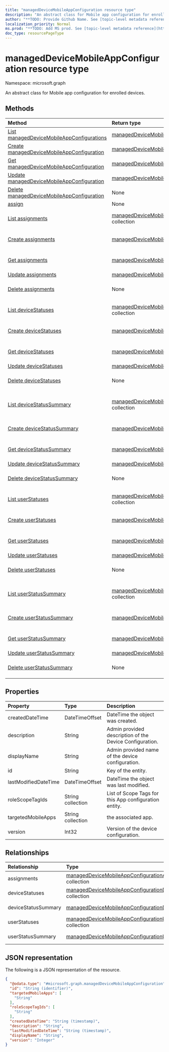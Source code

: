 ```yaml
---
title: "managedDeviceMobileAppConfiguration resource type"
description: "An abstract class for Mobile app configuration for enrolled devices."
author: "**TODO: Provide Github Name. See [topic-level metadata reference](https://msgo.azurewebsites.net/add/document/guidelines/metadata.html#topic-level-metadata)**"
localization_priority: Normal
ms.prod: "**TODO: Add MS prod. See [topic-level metadata reference](https://msgo.azurewebsites.net/add/document/guidelines/metadata.html#topic-level-metadata)**"
doc_type: resourcePageType
---
```


# managedDeviceMobileAppConfiguration resource type

Namespace: microsoft.graph

An abstract class for Mobile app configuration for enrolled devices.

## Methods
|Method|Return type|Description|
|:---|:---|:---|
|[List managedDeviceMobileAppConfigurations](../api/manageddevicemobileappconfiguration-list.md)|[managedDeviceMobileAppConfiguration](../resources/manageddevicemobileappconfiguration.md) collection|Get a list of the [managedDeviceMobileAppConfiguration](../resources/manageddevicemobileappconfiguration.md) objects and their properties.|
|[Create managedDeviceMobileAppConfiguration](../api/manageddevicemobileappconfiguration-create.md)|[managedDeviceMobileAppConfiguration](../resources/manageddevicemobileappconfiguration.md)|Create a new [managedDeviceMobileAppConfiguration](../resources/manageddevicemobileappconfiguration.md) object.|
|[Get managedDeviceMobileAppConfiguration](../api/manageddevicemobileappconfiguration-get.md)|[managedDeviceMobileAppConfiguration](../resources/manageddevicemobileappconfiguration.md)|Read the properties and relationships of a [managedDeviceMobileAppConfiguration](../resources/manageddevicemobileappconfiguration.md) object.|
|[Update managedDeviceMobileAppConfiguration](../api/manageddevicemobileappconfiguration-update.md)|[managedDeviceMobileAppConfiguration](../resources/manageddevicemobileappconfiguration.md)|Update the properties of a [managedDeviceMobileAppConfiguration](../resources/manageddevicemobileappconfiguration.md) object.|
|[Delete managedDeviceMobileAppConfiguration](../api/manageddevicemobileappconfiguration-delete.md)|None|Deletes a [managedDeviceMobileAppConfiguration](../resources/manageddevicemobileappconfiguration.md) object.|
|[assign](../api/manageddevicemobileappconfiguration-assign.md)|None|**TODO: Add Description**|
|[List assignments](../api/manageddevicemobileappconfiguration-list-assignments.md)|[managedDeviceMobileAppConfigurationAssignment](../resources/manageddevicemobileappconfigurationassignment.md) collection|Get the managedDeviceMobileAppConfigurationAssignment resources from the assignments navigation property.|
|[Create assignments](../api/manageddevicemobileappconfiguration-post-assignments.md)|[managedDeviceMobileAppConfigurationAssignment](../resources/manageddevicemobileappconfigurationassignment.md)|Create a new managedDeviceMobileAppConfigurationAssignment object.|
|[Get assignments](../api/manageddevicemobileappconfiguration-get-manageddevicemobileappconfigurationassignment.md)|[managedDeviceMobileAppConfigurationAssignment](../resources/manageddevicemobileappconfigurationassignment.md)|Read the properties and relationships of a [managedDeviceMobileAppConfigurationAssignment](../resources/manageddevicemobileappconfigurationassignment.md) object.|
|[Update assignments](../api/manageddevicemobileappconfiguration-update-assignments.md)|[managedDeviceMobileAppConfigurationAssignment](../resources/manageddevicemobileappconfigurationassignment.md)|Update the properties of an assignments object.|
|[Delete assignments](../api/manageddevicemobileappconfiguration-delete-assignments.md)|None|Delete a [managedDeviceMobileAppConfigurationAssignment](../resources/manageddevicemobileappconfigurationassignment.md) object.|
|[List deviceStatuses](../api/manageddevicemobileappconfiguration-list-devicestatuses.md)|[managedDeviceMobileAppConfigurationDeviceStatus](../resources/manageddevicemobileappconfigurationdevicestatus.md) collection|Get the managedDeviceMobileAppConfigurationDeviceStatus resources from the deviceStatuses navigation property.|
|[Create deviceStatuses](../api/manageddevicemobileappconfiguration-post-devicestatuses.md)|[managedDeviceMobileAppConfigurationDeviceStatus](../resources/manageddevicemobileappconfigurationdevicestatus.md)|Create a new managedDeviceMobileAppConfigurationDeviceStatus object.|
|[Get deviceStatuses](../api/manageddevicemobileappconfiguration-get-manageddevicemobileappconfigurationdevicestatus.md)|[managedDeviceMobileAppConfigurationDeviceStatus](../resources/manageddevicemobileappconfigurationdevicestatus.md)|Read the properties and relationships of a [managedDeviceMobileAppConfigurationDeviceStatus](../resources/manageddevicemobileappconfigurationdevicestatus.md) object.|
|[Update deviceStatuses](../api/manageddevicemobileappconfiguration-update-devicestatuses.md)|[managedDeviceMobileAppConfigurationDeviceStatus](../resources/manageddevicemobileappconfigurationdevicestatus.md)|Update the properties of a deviceStatuses object.|
|[Delete deviceStatuses](../api/manageddevicemobileappconfiguration-delete-devicestatuses.md)|None|Delete a [managedDeviceMobileAppConfigurationDeviceStatus](../resources/manageddevicemobileappconfigurationdevicestatus.md) object.|
|[List deviceStatusSummary](../api/manageddevicemobileappconfiguration-list-devicestatussummary.md)|[managedDeviceMobileAppConfigurationDeviceSummary](../resources/manageddevicemobileappconfigurationdevicesummary.md) collection|Get the managedDeviceMobileAppConfigurationDeviceSummary resources from the deviceStatusSummary navigation property.|
|[Create deviceStatusSummary](../api/manageddevicemobileappconfiguration-post-devicestatussummary.md)|[managedDeviceMobileAppConfigurationDeviceSummary](../resources/manageddevicemobileappconfigurationdevicesummary.md)|Create a new managedDeviceMobileAppConfigurationDeviceSummary object.|
|[Get deviceStatusSummary](../api/manageddevicemobileappconfiguration-get-manageddevicemobileappconfigurationdevicesummary.md)|[managedDeviceMobileAppConfigurationDeviceSummary](../resources/manageddevicemobileappconfigurationdevicesummary.md)|Read the properties and relationships of a [managedDeviceMobileAppConfigurationDeviceSummary](../resources/manageddevicemobileappconfigurationdevicesummary.md) object.|
|[Update deviceStatusSummary](../api/manageddevicemobileappconfiguration-update-devicestatussummary.md)|[managedDeviceMobileAppConfigurationDeviceSummary](../resources/manageddevicemobileappconfigurationdevicesummary.md)|Update the properties of a deviceStatusSummary object.|
|[Delete deviceStatusSummary](../api/manageddevicemobileappconfiguration-delete-devicestatussummary.md)|None|Delete a [managedDeviceMobileAppConfigurationDeviceSummary](../resources/manageddevicemobileappconfigurationdevicesummary.md) object.|
|[List userStatuses](../api/manageddevicemobileappconfiguration-list-userstatuses.md)|[managedDeviceMobileAppConfigurationUserStatus](../resources/manageddevicemobileappconfigurationuserstatus.md) collection|Get the managedDeviceMobileAppConfigurationUserStatus resources from the userStatuses navigation property.|
|[Create userStatuses](../api/manageddevicemobileappconfiguration-post-userstatuses.md)|[managedDeviceMobileAppConfigurationUserStatus](../resources/manageddevicemobileappconfigurationuserstatus.md)|Create a new managedDeviceMobileAppConfigurationUserStatus object.|
|[Get userStatuses](../api/manageddevicemobileappconfiguration-get-manageddevicemobileappconfigurationuserstatus.md)|[managedDeviceMobileAppConfigurationUserStatus](../resources/manageddevicemobileappconfigurationuserstatus.md)|Read the properties and relationships of a [managedDeviceMobileAppConfigurationUserStatus](../resources/manageddevicemobileappconfigurationuserstatus.md) object.|
|[Update userStatuses](../api/manageddevicemobileappconfiguration-update-userstatuses.md)|[managedDeviceMobileAppConfigurationUserStatus](../resources/manageddevicemobileappconfigurationuserstatus.md)|Update the properties of a userStatuses object.|
|[Delete userStatuses](../api/manageddevicemobileappconfiguration-delete-userstatuses.md)|None|Delete a [managedDeviceMobileAppConfigurationUserStatus](../resources/manageddevicemobileappconfigurationuserstatus.md) object.|
|[List userStatusSummary](../api/manageddevicemobileappconfiguration-list-userstatussummary.md)|[managedDeviceMobileAppConfigurationUserSummary](../resources/manageddevicemobileappconfigurationusersummary.md) collection|Get the managedDeviceMobileAppConfigurationUserSummary resources from the userStatusSummary navigation property.|
|[Create userStatusSummary](../api/manageddevicemobileappconfiguration-post-userstatussummary.md)|[managedDeviceMobileAppConfigurationUserSummary](../resources/manageddevicemobileappconfigurationusersummary.md)|Create a new managedDeviceMobileAppConfigurationUserSummary object.|
|[Get userStatusSummary](../api/manageddevicemobileappconfiguration-get-manageddevicemobileappconfigurationusersummary.md)|[managedDeviceMobileAppConfigurationUserSummary](../resources/manageddevicemobileappconfigurationusersummary.md)|Read the properties and relationships of a [managedDeviceMobileAppConfigurationUserSummary](../resources/manageddevicemobileappconfigurationusersummary.md) object.|
|[Update userStatusSummary](../api/manageddevicemobileappconfiguration-update-userstatussummary.md)|[managedDeviceMobileAppConfigurationUserSummary](../resources/manageddevicemobileappconfigurationusersummary.md)|Update the properties of a userStatusSummary object.|
|[Delete userStatusSummary](../api/manageddevicemobileappconfiguration-delete-userstatussummary.md)|None|Delete a [managedDeviceMobileAppConfigurationUserSummary](../resources/manageddevicemobileappconfigurationusersummary.md) object.|

## Properties
|Property|Type|Description|
|:---|:---|:---|
|createdDateTime|DateTimeOffset|DateTime the object was created.|
|description|String|Admin provided description of the Device Configuration.|
|displayName|String|Admin provided name of the device configuration.|
|id|String|Key of the entity.|
|lastModifiedDateTime|DateTimeOffset|DateTime the object was last modified.|
|roleScopeTagIds|String collection|List of Scope Tags for this App configuration entity.|
|targetedMobileApps|String collection|the associated app.|
|version|Int32|Version of the device configuration.|

## Relationships
|Relationship|Type|Description|
|:---|:---|:---|
|assignments|[managedDeviceMobileAppConfigurationAssignment](../resources/manageddevicemobileappconfigurationassignment.md) collection|**TODO: Add Description**|
|deviceStatuses|[managedDeviceMobileAppConfigurationDeviceStatus](../resources/manageddevicemobileappconfigurationdevicestatus.md) collection|**TODO: Add Description**|
|deviceStatusSummary|[managedDeviceMobileAppConfigurationDeviceSummary](../resources/manageddevicemobileappconfigurationdevicesummary.md)|**TODO: Add Description**|
|userStatuses|[managedDeviceMobileAppConfigurationUserStatus](../resources/manageddevicemobileappconfigurationuserstatus.md) collection|**TODO: Add Description**|
|userStatusSummary|[managedDeviceMobileAppConfigurationUserSummary](../resources/manageddevicemobileappconfigurationusersummary.md)|**TODO: Add Description**|

## JSON representation
The following is a JSON representation of the resource.
<!-- {
  "blockType": "resource",
  "keyProperty": "id",
  "@odata.type": "microsoft.graph.managedDeviceMobileAppConfiguration",
  "baseType": "",
  "openType": false
}
-->
``` json
{
  "@odata.type": "#microsoft.graph.managedDeviceMobileAppConfiguration",
  "id": "String (identifier)",
  "targetedMobileApps": [
    "String"
  ],
  "roleScopeTagIds": [
    "String"
  ],
  "createdDateTime": "String (timestamp)",
  "description": "String",
  "lastModifiedDateTime": "String (timestamp)",
  "displayName": "String",
  "version": "Integer"
}
```

